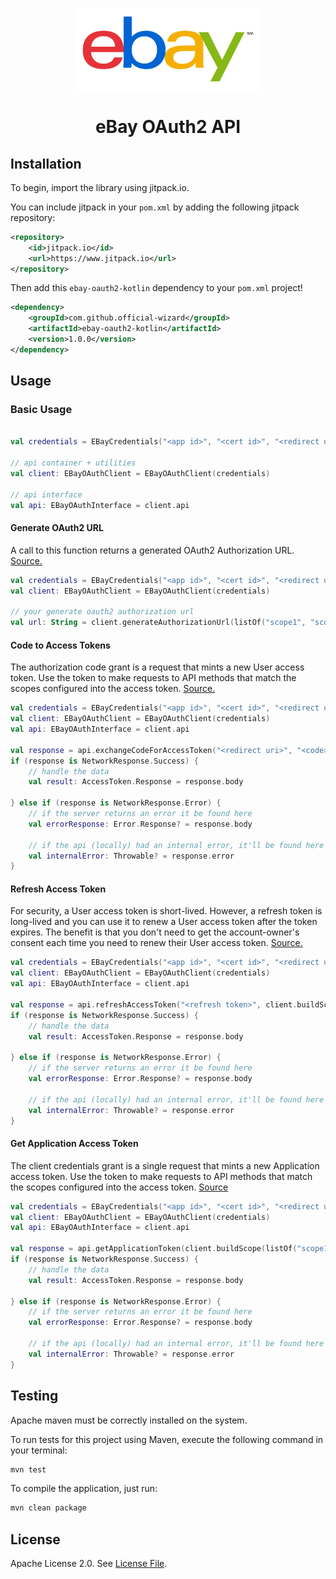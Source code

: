 
<p align="center" dir="auto">
    <a href="https://developer.ebay.com/api-docs/static/authorization_guide_landing.html" rel="nofollow">
        <img src="./logo.png" width="300" alt="eBay Logo" style="max-width: 100%;"/>
    </a>
</p>

<h1 align="center">eBay OAuth2 API</h1>

## Installation

To begin, import the library using jitpack.io.

You can include jitpack in your `pom.xml` by adding the following jitpack repository:

```xml
<repository>
    <id>jitpack.io</id>
    <url>https://www.jitpack.io</url>
</repository>
```

Then add this `ebay-oauth2-kotlin` dependency to your `pom.xml` project!

```xml
<dependency>    
    <groupId>com.github.official-wizard</groupId>    
    <artifactId>ebay-oauth2-kotlin</artifactId>    
    <version>1.0.0</version>
</dependency>
```

## Usage

### Basic Usage

```kotlin

val credentials = EBayCredentials("<app id>", "<cert id>", "<redirect uri>", Environment.SANDBOX) // Environment.PRODUCTION for production

// api container + utilities
val client: EBayOAuthClient = EBayOAuthClient(credentials)

// api interface
val api: EBayOAuthInterface = client.api

```

#### Generate OAuth2 URL

 A call to this function returns a generated OAuth2 Authorization URL. [Source.](https://developer.ebay.com/api-docs/static/oauth-scopes.html)

```kotlin
val credentials = EBayCredentials("<app id>", "<cert id>", "<redirect uri>", Environment.SANDBOX) // Environment.PRODUCTION for production
val client: EBayOAuthClient = EBayOAuthClient(credentials)

// your generate oauth2 authorization url
val url: String = client.generateAuthorizationUrl(listOf("scope1", "scope2"), "<optional state>")
```

#### Code to Access Tokens

The authorization code grant is a request that mints a new User access token.
Use the token to make requests to API methods that match the scopes configured into the access token.
[Source.](https://developer.ebay.com/api-docs/static/oauth-auth-code-grant-request.html)

```kotlin
val credentials = EBayCredentials("<app id>", "<cert id>", "<redirect uri>", Environment.SANDBOX)
val client: EBayOAuthClient = EBayOAuthClient(credentials)
val api: EBayOAuthInterface = client.api

val response = api.exchangeCodeForAccessToken("<redirect uri>", "<code>")
if (response is NetworkResponse.Success) {
    // handle the data
    val result: AccessToken.Response = response.body

} else if (response is NetworkResponse.Error) {
    // if the server returns an error it be found here
    val errorResponse: Error.Response? = response.body

    // if the api (locally) had an internal error, it'll be found here
    val internalError: Throwable? = response.error
}
```

#### Refresh Access Token

For security, a User access token is short-lived. 
However, a refresh token is long-lived and you can use it to renew a User access token after the token expires. 
The benefit is that you don't need to get the account-owner's consent each time you need to renew their User access token. 
[Source.](https://developer.ebay.com/api-docs/static/oauth-refresh-token-request.html)

```kotlin
val credentials = EBayCredentials("<app id>", "<cert id>", "<redirect uri>", Environment.SANDBOX)
val client: EBayOAuthClient = EBayOAuthClient(credentials)
val api: EBayOAuthInterface = client.api

val response = api.refreshAccessToken("<refresh token>", client.buildScope(listOf("scope1", "scope2")))
if (response is NetworkResponse.Success) {
    // handle the data
    val result: AccessToken.Response = response.body

} else if (response is NetworkResponse.Error) {
    // if the server returns an error it be found here
    val errorResponse: Error.Response? = response.body

    // if the api (locally) had an internal error, it'll be found here
    val internalError: Throwable? = response.error
}
```

#### Get Application Access Token

The client credentials grant is a single request that mints a new Application access token. 
Use the token to make requests to API methods that match the scopes configured into the access token. 
[Source](https://developer.ebay.com/api-docs/static/oauth-client-credentials-grant.html)

```kotlin
val credentials = EBayCredentials("<app id>", "<cert id>", "<redirect uri>", Environment.SANDBOX)
val client: EBayOAuthClient = EBayOAuthClient(credentials)
val api: EBayOAuthInterface = client.api

val response = api.getApplicationToken(client.buildScope(listOf("scope1", "scope2")))
if (response is NetworkResponse.Success) {
    // handle the data
    val result: AccessToken.Response = response.body

} else if (response is NetworkResponse.Error) {
    // if the server returns an error it be found here
    val errorResponse: Error.Response? = response.body

    // if the api (locally) had an internal error, it'll be found here
    val internalError: Throwable? = response.error
}
```

## Testing

Apache maven must be correctly installed on the system.

To run tests for this project using Maven, execute the following command in your terminal:

```bash
mvn test
```

To compile the application, just run:

```bash
mvn clean package
```

## License

Apache License 2.0. See [License File](LICENSE.md).

